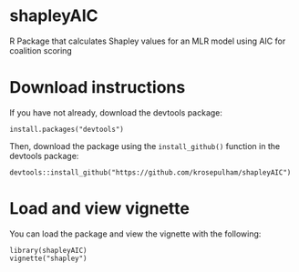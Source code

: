 # shapleyAIC
R Package that calculates Shapley values for an MLR model using AIC for coalition scoring

# Download instructions

If you have not already, download the devtools package:
```
install.packages("devtools")
```
Then, download the package using the `install_github()` function in the devtools package:
```
devtools::install_github("https://github.com/krosepulham/shapleyAIC")
```

# Load and view vignette

You can load the package and view the vignette with the following:
```
library(shapleyAIC)
vignette("shapley")
```
